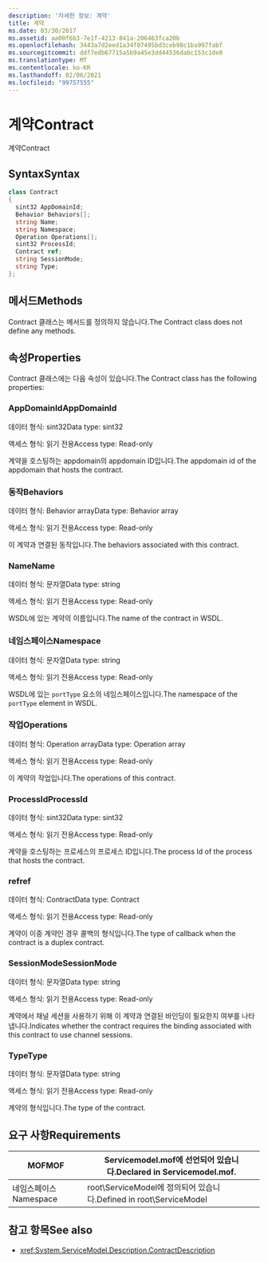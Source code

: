 ```yaml
---
description: '자세한 정보: 계약'
title: 계약
ms.date: 03/30/2017
ms.assetid: aa00f6b3-7e1f-4213-841a-206463fca20b
ms.openlocfilehash: 3443a7d2eed1a34f07495bd3ceb98c1ba997fabf
ms.sourcegitcommit: ddf7edb67715a5b9a45e3dd44536dabc153c1de0
ms.translationtype: MT
ms.contentlocale: ko-KR
ms.lasthandoff: 02/06/2021
ms.locfileid: "99757555"
---
```

# <a name="contract"></a><span data-ttu-id="9b677-103">계약</span><span class="sxs-lookup"><span data-stu-id="9b677-103">Contract</span></span>

<span data-ttu-id="9b677-104">계약</span><span class="sxs-lookup"><span data-stu-id="9b677-104">Contract</span></span>  
  
## <a name="syntax"></a><span data-ttu-id="9b677-105">Syntax</span><span class="sxs-lookup"><span data-stu-id="9b677-105">Syntax</span></span>  
  
```csharp
class Contract  
{  
  sint32 AppDomainId;  
  Behavior Behaviors[];  
  string Name;  
  string Namespace;  
  Operation Operations[];  
  sint32 ProcessId;  
  Contract ref;  
  string SessionMode;  
  string Type;  
};  
```  
  
## <a name="methods"></a><span data-ttu-id="9b677-106">메서드</span><span class="sxs-lookup"><span data-stu-id="9b677-106">Methods</span></span>  

 <span data-ttu-id="9b677-107">Contract 클래스는 메서드를 정의하지 않습니다.</span><span class="sxs-lookup"><span data-stu-id="9b677-107">The Contract class does not define any methods.</span></span>  
  
## <a name="properties"></a><span data-ttu-id="9b677-108">속성</span><span class="sxs-lookup"><span data-stu-id="9b677-108">Properties</span></span>  

 <span data-ttu-id="9b677-109">Contract 클래스에는 다음 속성이 있습니다.</span><span class="sxs-lookup"><span data-stu-id="9b677-109">The Contract class has the following properties:</span></span>  
  
### <a name="appdomainid"></a><span data-ttu-id="9b677-110">AppDomainId</span><span class="sxs-lookup"><span data-stu-id="9b677-110">AppDomainId</span></span>  

 <span data-ttu-id="9b677-111">데이터 형식: sint32</span><span class="sxs-lookup"><span data-stu-id="9b677-111">Data type: sint32</span></span>  
  
 <span data-ttu-id="9b677-112">액세스 형식: 읽기 전용</span><span class="sxs-lookup"><span data-stu-id="9b677-112">Access type: Read-only</span></span>  
  
 <span data-ttu-id="9b677-113">계약을 호스팅하는 appdomain의 appdomain ID입니다.</span><span class="sxs-lookup"><span data-stu-id="9b677-113">The appdomain id of the appdomain that hosts the contract.</span></span>  
  
### <a name="behaviors"></a><span data-ttu-id="9b677-114">동작</span><span class="sxs-lookup"><span data-stu-id="9b677-114">Behaviors</span></span>  

 <span data-ttu-id="9b677-115">데이터 형식: Behavior array</span><span class="sxs-lookup"><span data-stu-id="9b677-115">Data type: Behavior array</span></span>  
  
 <span data-ttu-id="9b677-116">액세스 형식: 읽기 전용</span><span class="sxs-lookup"><span data-stu-id="9b677-116">Access type: Read-only</span></span>  
  
 <span data-ttu-id="9b677-117">이 계약과 연결된 동작입니다.</span><span class="sxs-lookup"><span data-stu-id="9b677-117">The behaviors associated with this contract.</span></span>  
  
### <a name="name"></a><span data-ttu-id="9b677-118">Name</span><span class="sxs-lookup"><span data-stu-id="9b677-118">Name</span></span>  

 <span data-ttu-id="9b677-119">데이터 형식: 문자열</span><span class="sxs-lookup"><span data-stu-id="9b677-119">Data type: string</span></span>  
  
 <span data-ttu-id="9b677-120">액세스 형식: 읽기 전용</span><span class="sxs-lookup"><span data-stu-id="9b677-120">Access type: Read-only</span></span>  
  
 <span data-ttu-id="9b677-121">WSDL에 있는 계약의 이름입니다.</span><span class="sxs-lookup"><span data-stu-id="9b677-121">The name of the contract in WSDL.</span></span>  
  
### <a name="namespace"></a><span data-ttu-id="9b677-122">네임스페이스</span><span class="sxs-lookup"><span data-stu-id="9b677-122">Namespace</span></span>  

 <span data-ttu-id="9b677-123">데이터 형식: 문자열</span><span class="sxs-lookup"><span data-stu-id="9b677-123">Data type: string</span></span>  
  
 <span data-ttu-id="9b677-124">액세스 형식: 읽기 전용</span><span class="sxs-lookup"><span data-stu-id="9b677-124">Access type: Read-only</span></span>  
  
 <span data-ttu-id="9b677-125">WSDL에 있는 `portType` 요소의 네임스페이스입니다.</span><span class="sxs-lookup"><span data-stu-id="9b677-125">The namespace of the `portType` element in WSDL.</span></span>  
  
### <a name="operations"></a><span data-ttu-id="9b677-126">작업</span><span class="sxs-lookup"><span data-stu-id="9b677-126">Operations</span></span>  

 <span data-ttu-id="9b677-127">데이터 형식: Operation array</span><span class="sxs-lookup"><span data-stu-id="9b677-127">Data type: Operation array</span></span>  
  
 <span data-ttu-id="9b677-128">액세스 형식: 읽기 전용</span><span class="sxs-lookup"><span data-stu-id="9b677-128">Access type: Read-only</span></span>  
  
 <span data-ttu-id="9b677-129">이 계약의 작업입니다.</span><span class="sxs-lookup"><span data-stu-id="9b677-129">The operations of this contract.</span></span>  
  
### <a name="processid"></a><span data-ttu-id="9b677-130">ProcessId</span><span class="sxs-lookup"><span data-stu-id="9b677-130">ProcessId</span></span>  

 <span data-ttu-id="9b677-131">데이터 형식: sint32</span><span class="sxs-lookup"><span data-stu-id="9b677-131">Data type: sint32</span></span>  
  
 <span data-ttu-id="9b677-132">액세스 형식: 읽기 전용</span><span class="sxs-lookup"><span data-stu-id="9b677-132">Access type: Read-only</span></span>  
  
 <span data-ttu-id="9b677-133">계약을 호스팅하는 프로세스의 프로세스 ID입니다.</span><span class="sxs-lookup"><span data-stu-id="9b677-133">The process Id of the process that hosts the contract.</span></span>  
  
### <a name="ref"></a><span data-ttu-id="9b677-134">ref</span><span class="sxs-lookup"><span data-stu-id="9b677-134">ref</span></span>  

 <span data-ttu-id="9b677-135">데이터 형식: Contract</span><span class="sxs-lookup"><span data-stu-id="9b677-135">Data type: Contract</span></span>  
  
 <span data-ttu-id="9b677-136">액세스 형식: 읽기 전용</span><span class="sxs-lookup"><span data-stu-id="9b677-136">Access type: Read-only</span></span>  
  
 <span data-ttu-id="9b677-137">계약이 이중 계약인 경우 콜백의 형식입니다.</span><span class="sxs-lookup"><span data-stu-id="9b677-137">The type of callback when the contract is a duplex contract.</span></span>  
  
### <a name="sessionmode"></a><span data-ttu-id="9b677-138">SessionMode</span><span class="sxs-lookup"><span data-stu-id="9b677-138">SessionMode</span></span>  

 <span data-ttu-id="9b677-139">데이터 형식: 문자열</span><span class="sxs-lookup"><span data-stu-id="9b677-139">Data type: string</span></span>  
  
 <span data-ttu-id="9b677-140">액세스 형식: 읽기 전용</span><span class="sxs-lookup"><span data-stu-id="9b677-140">Access type: Read-only</span></span>  
  
 <span data-ttu-id="9b677-141">계약에서 채널 세션을 사용하기 위해 이 계약과 연결된 바인딩이 필요한지 여부를 나타냅니다.</span><span class="sxs-lookup"><span data-stu-id="9b677-141">Indicates whether the contract requires the binding associated with this contract to use channel sessions.</span></span>  
  
### <a name="type"></a><span data-ttu-id="9b677-142">Type</span><span class="sxs-lookup"><span data-stu-id="9b677-142">Type</span></span>  

 <span data-ttu-id="9b677-143">데이터 형식: 문자열</span><span class="sxs-lookup"><span data-stu-id="9b677-143">Data type: string</span></span>  
  
 <span data-ttu-id="9b677-144">액세스 형식: 읽기 전용</span><span class="sxs-lookup"><span data-stu-id="9b677-144">Access type: Read-only</span></span>  
  
 <span data-ttu-id="9b677-145">계약의 형식입니다.</span><span class="sxs-lookup"><span data-stu-id="9b677-145">The type of the contract.</span></span>  
  
## <a name="requirements"></a><span data-ttu-id="9b677-146">요구 사항</span><span class="sxs-lookup"><span data-stu-id="9b677-146">Requirements</span></span>  
  
|<span data-ttu-id="9b677-147">MOF</span><span class="sxs-lookup"><span data-stu-id="9b677-147">MOF</span></span>|<span data-ttu-id="9b677-148">Servicemodel.mof에 선언되어 있습니다.</span><span class="sxs-lookup"><span data-stu-id="9b677-148">Declared in Servicemodel.mof.</span></span>|  
|---------|-----------------------------------|  
|<span data-ttu-id="9b677-149">네임스페이스</span><span class="sxs-lookup"><span data-stu-id="9b677-149">Namespace</span></span>|<span data-ttu-id="9b677-150">root\ServiceModel에 정의되어 있습니다.</span><span class="sxs-lookup"><span data-stu-id="9b677-150">Defined in root\ServiceModel</span></span>|  
  
## <a name="see-also"></a><span data-ttu-id="9b677-151">참고 항목</span><span class="sxs-lookup"><span data-stu-id="9b677-151">See also</span></span>

- <xref:System.ServiceModel.Description.ContractDescription>
